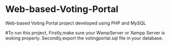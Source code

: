 # Web-based-Voting-Portal
Web-based Voting Portal project developed using PHP and MySQL

#To run this project,
Firstly,make sure your WampServer or Xampp Server is woking properly.
Secondly,export the votingportal.sql file in your database.
